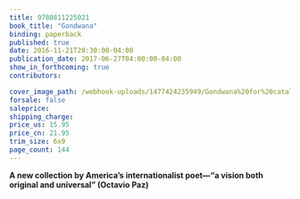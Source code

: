 ```yaml
---
title: 9780811225021
book_title: "Gondwana"
binding: paperback
published: true
date: 2016-11-21T20:30:00-04:00
publication_date: 2017-06-27T04:00:00-04:00
show_in_forthcoming: true
contributors:

cover_image_path: /webhook-uploads/1477424235949/Gondwana%20for%20catalog.tif
forsale: false
saleprice:
shipping_charge:
price_us: 15.95
price_cn: 21.95
trim_size: 6x9
page_count: 144
---
```

**A new collection by America’s internationalist poet—“a vision both original and universal” (Octavio Paz)**

